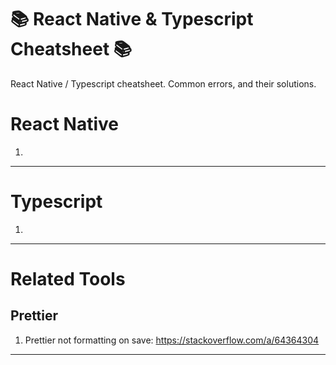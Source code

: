 # 📚 React Native & Typescript Cheatsheet 📚

React Native / Typescript cheatsheet. Common errors, and their solutions.



# React Native 

1. 

--- 

# Typescript 

1. 

---

# Related Tools 

## Prettier

1. Prettier not formatting on save: https://stackoverflow.com/a/64364304

---
